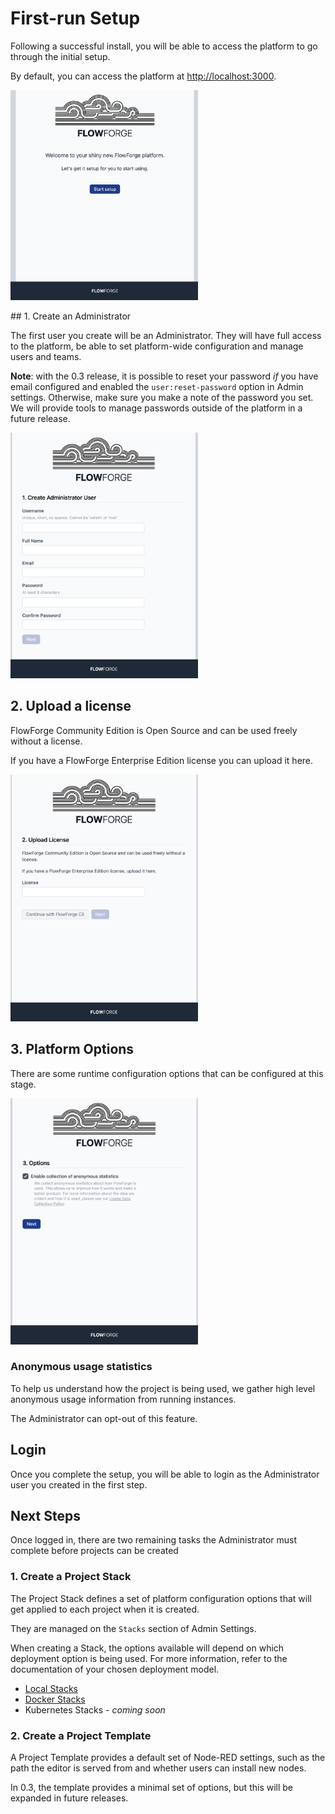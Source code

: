 # First-run Setup

Following a successful install, you will be able to access the platform to go
through the initial setup.

By default, you can access the platform at [http://localhost:3000](http://localhost:3000).

<img src="images/setup-01.png" width=300 />

## 1. Create an Administrator

The first user you create will be an Administrator. They will have full access
to the platform, be able to set platform-wide configuration and manage users and teams.

**Note**: with the 0.3 release, it is possible to reset your password *if* you have email
configured and enabled the `user:reset-password` option in Admin settings. Otherwise,
make sure you make a note of the password you set. We will provide tools to manage passwords
outside of the platform in a future release.

<img src="images/setup-02-user.png" width=300 />

## 2. Upload a license

FlowForge Community Edition is Open Source and can be used freely without a license.

If you have a FlowForge Enterprise Edition license you can upload it here.

<img src="images/setup-03-license.png" width=300 />

## 3. Platform Options

There are some runtime configuration options that can be configured at this stage.

<img src="images/setup-04-options.png" width=300 />

### Anonymous usage statistics

To help us understand how the project is being used, we gather high level
anonymous usage information from running instances.

The Administrator can opt-out of this feature.

## Login

Once you complete the setup, you will be able to login as the Administrator user
you created in the first step.

## Next Steps

Once logged in, there are two remaining tasks the Administrator must complete
before projects can be created

### 1. Create a Project Stack

The Project Stack defines a set of platform configuration options that will get
applied to each project when it is created.

They are managed on the `Stacks` section of Admin Settings.

When creating a Stack, the options available will depend on which deployment
option is being used. For more information, refer to the documentation of your
chosen deployment model.


 - [Local Stacks](./local/stacks.md)
 - [Docker Stacks](./docker/stacks.md)
 - Kubernetes Stacks - *coming soon*

### 2. Create a Project Template

A Project Template provides a default set of Node-RED settings, such as the path
the editor is served from and whether users can install new nodes.

In 0.3, the template provides a minimal set of options, but this will be
expanded in future releases.

